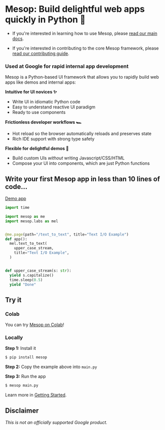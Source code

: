 # Mesop: Build delightful web apps quickly in Python 🚀

- If you're interested in learning how to use Mesop, please [read our main docs](https://google.github.io/mesop/).

- If you're interested in contributing to the core Mesop framework, please [read our contributing guide](https://google.github.io/mesop/contributing/).

### Used at Google for rapid internal app development

Mesop is a Python-based UI framework that allows you to rapidly build web apps like demos and internal apps:

**Intuitive for UI novices ✨**

- Write UI in idiomatic Python code
- Easy to understand reactive UI paradigm
- Ready to use components

**Frictionless developer workflows 🏎️**

- Hot reload so the browser automatically reloads and preserves state
- Rich IDE support with strong type safety

**Flexible for delightful demos 🤩**

- Build custom UIs _without_ writing Javascript/CSS/HTML
- Compose your UI into components, which are just Python functions

## Write your first Mesop app in less than 10 lines of code...

[Demo app](https://google.github.io/mesop/demo/?demo=text_to_text)

```python
import time

import mesop as me
import mesop.labs as mel


@me.page(path="/text_to_text", title="Text I/O Example")
def app():
  mel.text_to_text(
    upper_case_stream,
    title="Text I/O Example",
  )


def upper_case_stream(s: str):
  yield s.capitalize()
  time.sleep(0.5)
  yield "Done"
```

</div>

## Try it

### Colab

You can try [Mesop on Colab](https://colab.research.google.com/github/google/mesop/blob/main/notebooks/mesop_colab_getting_started.ipynb)!

### Locally

**Step 1:** Install it

```sh
$ pip install mesop
```

**Step 2:** Copy the example above into `main.py`

**Step 3:** Run the app

```sh
$ mesop main.py
```

Learn more in [Getting Started](https://google.github.io/mesop/getting_started/).

## Disclaimer

_This is not an officially supported Google product._
